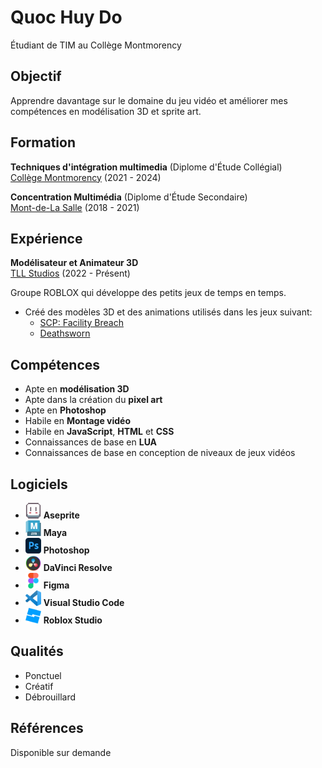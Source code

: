 # Quoc Huy Do
Étudiant de TIM au Collège Montmorency

## Objectif
Apprendre davantage sur le domaine du jeu vidéo et améliorer mes compétences en modélisation 3D et sprite art.

## Formation

**Techniques d'intégration multimedia** (Diplome d'Étude Collégial) <br>
[Collège Montmorency](https://www.cmontmorency.qc.ca/) (2021 - 2024)

**Concentration Multimédia** (Diplome d'Étude Secondaire) <br>
[Mont-de-La Salle](https://montdelasalle.cslaval.qc.ca/) (2018 - 2021)

## Expérience

**Modélisateur et Animateur 3D**<br>
[TLL Studios](https://www.roblox.com/groups/2755650/TLL-Studios#!/about) (2022 - Présent)

Groupe ROBLOX qui développe des petits jeux de temps en temps.

- Créé des modèles 3D et des animations utilisés dans les jeux suivant:
  - [SCP: Facility Breach](https://www.roblox.com/games/10192723897/SCP-Facility-Breach)
  - [Deathsworn](https://www.roblox.com/games/13202913676/Deathsworn)
  
## Compétences
- Apte en **modélisation 3D**
- Apte dans la création du **pixel art**
- Apte en **Photoshop**
- Habile en **Montage vidéo**
- Habile en **JavaScript**, **HTML** et **CSS**
- Connaissances de base en **LUA**
- Connaissances de base en conception de niveaux de jeux vidéos

## Logiciels
- <img src="img/asepritelogo.png" alt="Aseprite Logo" style="width:25px; height:25px;"> **Aseprite**
- <img src="img/mayalogo.png" alt="Maya Logo" style="width:25px; height:25px;"> **Maya**
- <img src="img/photoshoplogo.png" alt="Photoshop Logo" style="width:25px; height:25px;"> **Photoshop**
- <img src="img/davinci_logo.png" alt="Davinci Resolve Logo" style="width:25px; height:25px;"> **DaVinci Resolve**
- <img src="img/figmalogo.png" alt="Figma Logo" style="width:25px; height:25px;"> **Figma**
- <img src="img/vscodelogo.png" alt="VSC Logo" style="width:25px; height:25px;"> **Visual Studio Code**
- <img src="img/robloxstudiologo.png" alt="Roblox Studio Logo" style="width:25px; height:25px;"> **Roblox Studio**

## Qualités
- Ponctuel
- Créatif
- Débrouillard

## Références
Disponible sur demande
